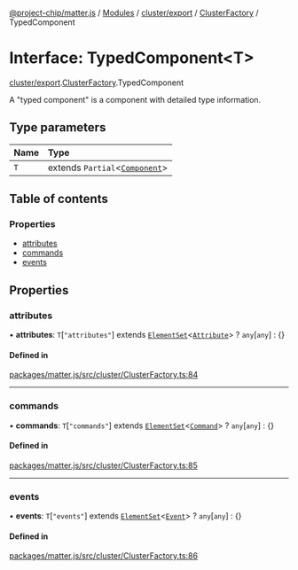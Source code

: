 [@project-chip/matter.js](../README.md) / [Modules](../modules.md) / [cluster/export](../modules/cluster_export.md) / [ClusterFactory](../modules/cluster_export.ClusterFactory.md) / TypedComponent

# Interface: TypedComponent<T\>

[cluster/export](../modules/cluster_export.md).[ClusterFactory](../modules/cluster_export.ClusterFactory.md).TypedComponent

A "typed component" is a component with detailed type information.

## Type parameters

| Name | Type |
| :------ | :------ |
| `T` | extends `Partial`<[`Component`](../modules/cluster_export.ClusterFactory.md#component)\> |

## Table of contents

### Properties

- [attributes](cluster_export.ClusterFactory.TypedComponent.md#attributes)
- [commands](cluster_export.ClusterFactory.TypedComponent.md#commands)
- [events](cluster_export.ClusterFactory.TypedComponent.md#events)

## Properties

### attributes

• **attributes**: `T`[``"attributes"``] extends [`ElementSet`](../modules/cluster_export.ClusterFactory.md#elementset)<[`Attribute`](../modules/cluster_export.ClusterFactory.md#attribute)\> ? `any`[`any`] : {}

#### Defined in

[packages/matter.js/src/cluster/ClusterFactory.ts:84](https://github.com/project-chip/matter.js/blob/ac2c2688/packages/matter.js/src/cluster/ClusterFactory.ts#L84)

___

### commands

• **commands**: `T`[``"commands"``] extends [`ElementSet`](../modules/cluster_export.ClusterFactory.md#elementset)<[`Command`](../modules/cluster_export.ClusterFactory.md#command)\> ? `any`[`any`] : {}

#### Defined in

[packages/matter.js/src/cluster/ClusterFactory.ts:85](https://github.com/project-chip/matter.js/blob/ac2c2688/packages/matter.js/src/cluster/ClusterFactory.ts#L85)

___

### events

• **events**: `T`[``"events"``] extends [`ElementSet`](../modules/cluster_export.ClusterFactory.md#elementset)<[`Event`](../modules/cluster_export.ClusterFactory.md#event)\> ? `any`[`any`] : {}

#### Defined in

[packages/matter.js/src/cluster/ClusterFactory.ts:86](https://github.com/project-chip/matter.js/blob/ac2c2688/packages/matter.js/src/cluster/ClusterFactory.ts#L86)
